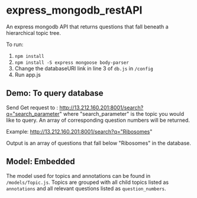 # express_mongodb_restAPI
An express mongodb API that returns questions that fall beneath a hierarchical topic tree.


To run:
1. `npm install`
2. `npm install -S express mongoose body-parser`
3. Change the databaseURI link in line 3 of `db.js` in `/config`
4. Run app.js


## Demo: To query database
Send Get request to : http://13.212.160.201:8001/search?q="search_parameter" where "search_parameter" is the topic you would like to query. An array of corresponding question numbers will be returned.

Example: http://13.212.160.201:8001/search?q="Ribosomes"

Output is an array of questions that fall below "Ribosomes" in the database. 

## Model: Embedded
The model used for topics and annotations can be found in `/models/Topic.js`. Topics are grouped with all child topics listed as `annotations` and all relevant questions listed as `question_numbers`. 
